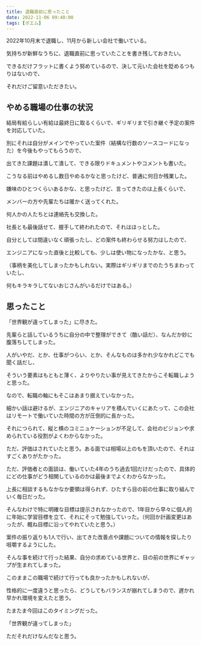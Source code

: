 ```yaml
---
title: 退職直前に思ったこと
date: 2022-11-06 09:40:00
tags: [ポエム]
---
```


2022年10月末で退職し、11月から新しい会社で働いている。

気持ちが新鮮なうちに、退職直前に思っていたことを書き残しておきたい。

できるだけフラットに書くよう努めているので、決して元いた会社を貶めるつもりはないので、

それだけご留意いただきたい。

## やめる職場の仕事の状況

結局有給らしい有給は最終日に取るくらいで、ギリギリまで引き継ぐ予定の案件を対応していた。

別にそれは自分がメインでやっていた案件（結構な行数のソースコードになった）を今後もやってもらうので、

出てきた課題は潰して潰して、できる限りドキュメントやコメントも書いた。

こうなる前はやめるし数日やめるかなと思ったけど、普通に何日か残業した。

嫌味のひとつくらいあるかな、と思ったけど、言ってきたのは上長くらいで、

メンバーの方や先輩たちは暖かく送ってくれた。

何人かの人たちとは連絡先も交換した。

社長とも最後話せて、握手して終われたので、それはほっとした。

自分としては間違いなく頑張ったし、どの案件も終わらせる努力はしたので、

エンジニアになった直後と比較しても、少しは使い物になったかな、と思う。

（事柄を美化してしまったかもしれない。実際はギリギリまでのたうちまわっていたし、

何もキラキラしてないおじさんがいるだけではある。）

## 思ったこと

「世界観が違ってしまった」に尽きた。

先輩らと話しているうちに自分の中で整理ができて（酷い話だ）、なんだか妙に腹落ちしてしまった。

人がいやだ、とか、仕事がつらい、とか、そんなものは多かれ少なかれどこでも聞く話だし、

そういう要素はもともと薄く、よりやりたい事が見えてきたからこそ転職しようと思った。

なので、転職の軸にもそこはあまり据えていなかった。

細かい話は避けるが、エンジニアのキャリアを積んでいくにあたって、この会社はリモートで働いていた時間の方が圧倒的に長かった。

それにつられて、縦と横のコミニュケーションが不足して、会社のビジョンや求められている役割がよくわからなかった。

ただ、評価はされていたと思う。ある面では相場以上のもを頂いたので、それはすごくありがたかった。

ただ、評価者との面談は、働いていた4年のうち過去1回だけだったので、具体的にどの仕事がどう相関しているのかは最後までよくわからなかった。

上長に相談するもなかなか要領は得られず、ひたすら目の前の仕事に取り組んでいく毎日だった。

そんなわけで特に明確な目標は提示されなかったので、1年目から早々に個人的に年始に学習目標を立て、それにそって勉強していった。（何回か計画変更はあったが、概ね目標に沿ってやれていたと思う。）

案件の振り返りも1人で行い、出てきた改善点や課題についての情報を探したり咀嚼するようにした。

そんな事を続けて行った結果、自分の求めている世界と、目の前の世界にギャップが生まれてしまった。

このままこの職場で続けて行っても良かったかもしれないが、

性格的に一度違うと思ったら、どうしてもバランスが崩れてしまうので、遅かれ早かれ環境を変えたと思う。

たまたま今回はこのタイミングだった。

「世界観が違ってしまった」

ただそれだけなんだなと思う。